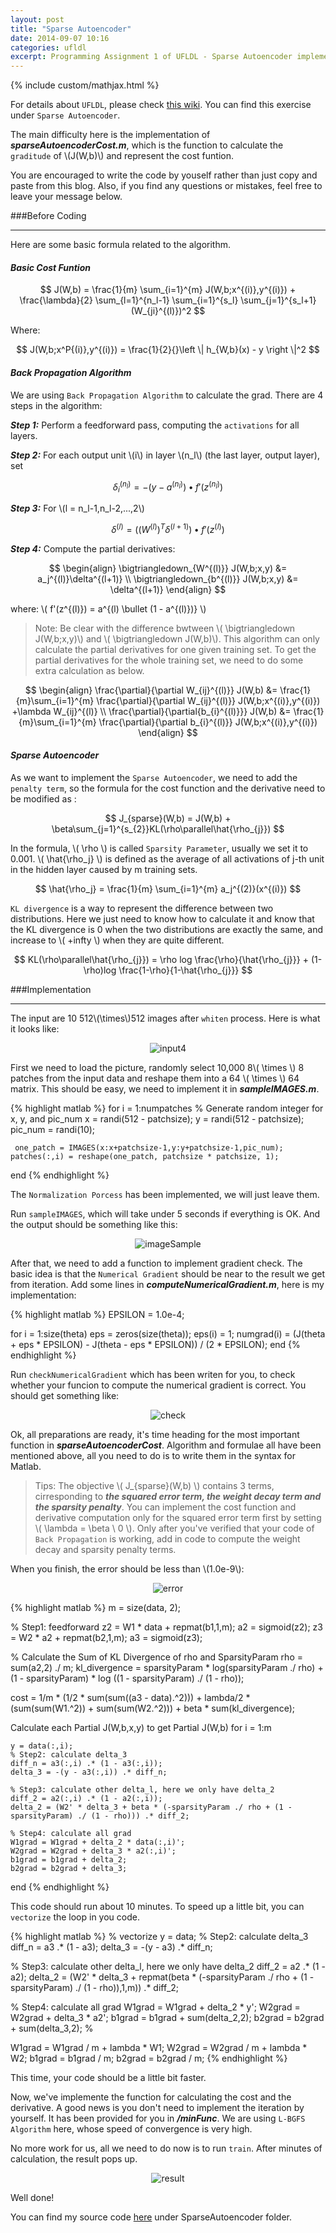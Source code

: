 ```yaml
---
layout: post
title: "Sparse Autoencoder"
date: 2014-09-07 10:16
categories: ufldl
excerpt: Programming Assignment 1 of UFLDL - Sparse Autoencoder implementation.
---
```


{% include custom/mathjax.html %}

For details about `UFLDL`, please check [this wiki](http://deeplearning.stanford.edu/wiki/index.php/UFLDL_Tutorial). You can find this exercise under `Sparse Autoencoder`.

The main difficulty here is the implementation of ***sparseAutoencoderCost.m***, which is the function to calculate the `graditude` of \\(J(W,b)\\) and represent the cost funtion.

You are encouraged to write the code by youself rather than just copy and paste from this blog. Also, if you find any questions or mistakes, feel free to leave your message below.

###Before Coding

---------------------
Here are some basic formula related to the algorithm.

#### ***Basic Cost Funtion***

$$
J(W,b) = \frac{1}{m} \sum_{i=1}^{m} J(W,b;x^{(i)},y^{(i)}) + \frac{\lambda}{2} \sum_{l=1}^{n_l-1} \sum_{i=1}^{s_l} \sum_{j=1}^{s_l+1} (W_{ji}^{(l)})^2
$$

Where:

$$
J(W,b;x^P{(i)},y^{(i)}) = \frac{1}{2}{}\left \| h_{W,b}(x) - y \right \|^2
$$


#### ***Back Propagation Algorithm***
We are using `Back Propagation Algorithm` to calculate the grad. There are 4 steps in the algorithm:

***Step 1:*** Perform a feedforward pass, computing the `activations` for all layers.

***Step 2:*** For each output unit \\(i\\) in layer \\(n_l\\) (the last layer, output layer), set

$$
\delta_i^{(n_l)} = -(y-a^{(n_l)})\bullet  f'(z^{(n_l)})
$$

***Step 3:*** For \\(l = n_l-1,n_l-2,...,2\\)

$$
\delta^{(l)} = ((W^{(l)})^T \delta^{(l+1)}) \bullet  f'(z^{(l)})
$$

***Step 4:*** Compute the partial derivatives:

$$
\begin{align}
\bigtriangledown_{W^{(l)}} J(W,b;x,y) 
&= a_j^{(l)}\delta^{(l+1)} \\
\bigtriangledown_{b^{(l)}} J(W,b;x,y) 
&= \delta^{(l+1)}
\end{align}
$$

where: \\( f'(z^{(l)}) = a^{(l) \bullet (1 - a^{(l)})} \\)

> Note: Be clear with the difference bwtween \\( \bigtriangledown J(W,b;x,y)\\) and \\( \bigtriangledown J(W,b)\\). This algorithm can only calculate the partial derivatives for one given training set. To get the partial derivatives for the whole training set, we need to do some extra calculation as below.

$$
\begin{align}
\frac{\partial}{\partial W_{ij}^{(l)}} J(W,b) 
&= \frac{1}{m}\sum_{i=1}^{m} \frac{\partial}{\partial W_{ij}^{(l)}} J(W,b;x^{(i)},y^{(i)}) +\lambda W_{ij}^{(l)} \\
\frac{\partial}{\partial{b_{i}^{(l)}}} J(W,b) 
&= \frac{1}{m}\sum_{i=1}^{m} \frac{\partial}{\partial b_{i}^{(l)}} J(W,b;x^{(i)},y^{(i)})
\end{align}
$$


#### ***Sparse Autoencoder***
As we want to implement the `Sparse Autoencoder`, we need to add the `penalty term`, so the formula for the cost function and the derivative need to be modified as :

$$
J_{sparse}(W,b) = J(W,b) + \beta\sum_{j=1}^{s_{2}}KL(\rho\parallel\hat{\rho_{j}})
$$

In the formula, \\( \rho \\) is called `Sparsity Parameter`, usually we set it to 0.001. \\( \hat{\rho_j} \\) is defined as the average of all activations of j-th unit in the hidden layer caused by m training sets.

$$
\hat{\rho_j} = \frac{1}{m} \sum_{i=1}^{m} a_j^{(2)}(x^{(i)})
$$

`KL divergence` is a way to represent the difference between two distributions. Here we just need to know how to calculate it and know that the KL divergence is 0 when the two distributions are exactly the same, and increase to \\( +infty \\) when they are quite different.

$$
KL(\rho\parallel\hat{\rho_{j}}) = \rho log \frac{\rho}{\hat{\rho_{j}}} + (1-\rho)log \frac{1-\rho}{1-\hat{\rho_{j}}}
$$


###Implementation

--------------------
The input are 10 512\\(\times\\)512 images after `whiten` process. Here is what it looks like:

<div style="text-align:center">
	<a>
		<img src = "/assets/SparseAutoencoder/input4.jpg" alt = "input4">
	</a>
</div>

First we need to load the picture, randomly select 10,000 8\\( \times \\) 8 patches from the input data and reshape them into a 64 \\( \times \\) 64 matrix. This should be easy, we need to implement it in ***sampleIMAGES.m***.

{% highlight matlab %}
for i = 1:numpatches
    % Generate random integer for x, y, and pic_num
    x = randi(512 - patchsize);
    y = randi(512 - patchsize);
	 pic_num = randi(10);
    
	 one_patch = IMAGES(x:x+patchsize-1,y:y+patchsize-1,pic_num);
    patches(:,i) = reshape(one_patch, patchsize * patchsize, 1);
end
{% endhighlight %}


The `Normalization Porcess` has been implemented, we will just leave them.

Run `sampleIMAGES`, which will take under 5 seconds if everything is OK. And the output should be something like this:

<div style="text-align:center">
	<a>
		<img src = "/assets/SparseAutoencoder/imageSample.jpg" alt = "imageSample">
	</a>
</div>

After that, we need to add a function to implement gradient check. The basic idea is that the `Numerical Gradient` should be near to the result we get from iteration. Add some lines in ***computeNumericalGradient.m***, here is my implementation:

{% highlight matlab %}
EPSILON = 1.0e-4;

for i = 1:size(theta)
    eps = zeros(size(theta));
    eps(i) = 1;
    numgrad(i) = (J(theta + eps * EPSILON) - J(theta - eps * EPSILON)) / (2 * EPSILON);
end
{% endhighlight %}

Run `checkNumericalGradient` which has been writen for you, to check whether your funcion to compute the numerical gradient is correct. You should get something like:

<div style="text-align:center">
	<a>
		<img src = "/assets/SparseAutoencoder/check.png" alt = "check">
	</a>
</div>

Ok, all preparations are ready, it's time heading for the most important function in ***sparseAutoencoderCost***. Algorithm and formulae all have been mentioned above, all you need to do is to write them in the syntax for Matlab.

> Tips: The objective \\( J_{sparse}(W,b) \\) contains 3 terms, cirresponding to ***the squared error term, the weight decay term and the sparsity penalty***. You can implement the cost function and derivative computation only for the squared error term first by setting \\( \lambda = \beta \ 0 \\). Only after you've verified that your code of `Back Propagation` is working, add in code to compute the weight decay and sparsity penalty terms.

When you finish, the error should be less than \\(1.0e-9\\):

<div style="text-align:center">
	<a>
		<img src = "/assets/SparseAutoencoder/error.png" alt = "error">
	</a>
</div>

{% highlight matlab %}
m = size(data, 2);

% Step1: feedforward
z2 = W1 * data + repmat(b1,1,m);
a2 = sigmoid(z2);
z3 = W2 * a2 + repmat(b2,1,m);
a3 = sigmoid(z3);

% Calculate the Sum of KL Divergence of rho and SparsityParam
rho = sum(a2,2) ./ m;
kl_divergence = sparsityParam * log(sparsityParam ./ rho) + (1 - sparsityParam) * log ((1 - sparsityParam) ./ (1 - rho)); 

cost = 1/m * (1/2 * sum(sum((a3 - data).^2))) + lambda/2 * (sum(sum(W1.^2)) + sum(sum(W2.^2))) + beta * sum(kl_divergence);

Calculate each Partial J(W,b,x,y) to get Partial J(W,b)
for i = 1:m
    
    y = data(:,i);
    % Step2: calculate delta_3
    diff_n = a3(:,i) .* (1 - a3(:,i));
    delta_3 = -(y - a3(:,i)) .* diff_n;

    % Step3: calculate other delta_l, here we only have delta_2
    diff_2 = a2(:,i) .* (1 - a2(:,i));
    delta_2 = (W2' * delta_3 + beta * (-sparsityParam ./ rho + (1 - sparsityParam) ./ (1 - rho))) .* diff_2;

    % Step4: calculate all grad
    W1grad = W1grad + delta_2 * data(:,i)';
    W2grad = W2grad + delta_3 * a2(:,i)';
    b1grad = b1grad + delta_2;
    b2grad = b2grad + delta_3;

end
{% endhighlight %}

This code should run about 10 minutes. To speed up a little bit, you can `vectorize` the loop in you code.

{% highlight matlab %}
% vectorize
y = data;
% Step2: calculate delta_3
diff_n = a3 .* (1 - a3);
delta_3 = -(y - a3) .* diff_n;

% Step3: calculate other delta_l, here we only have delta_2
diff_2 = a2 .* (1 - a2);
delta_2 = (W2' * delta_3 + repmat(beta * (-sparsityParam ./ rho + (1 - sparsityParam) ./ (1 - rho)),1,m)) .* diff_2;

% Step4: calculate all grad
W1grad = W1grad + delta_2 * y';
W2grad = W2grad + delta_3 * a2';
b1grad = b1grad + sum(delta_2,2);
b2grad = b2grad + sum(delta_3,2);
%

W1grad = W1grad / m + lambda * W1;
W2grad = W2grad / m + lambda * W2;
b1grad = b1grad / m;
b2grad = b2grad / m;
{% endhighlight %}

This time, your code should be a little  bit faster.

Now, we've implemente the function for calculating the cost and the derivative. A good news is you don't need to implement the iteration by yourself. It has been provided for you in ***/minFunc***. We are using `L-BGFS Algorithm` here, whose speed of convergence is very high.

No more work for us, all we need to do now is to run `train`. After minutes of calculation, the result pops up.

<div style="text-align:center">
	<a>
		<img src = "/assets/SparseAutoencoder/result.jpg" alt = "result">
	</a>
</div>

Well done!

You can find my source code [here](https://github.com/EdwardDing/UFLDL-Exercise) under SparseAutoencoder folder.